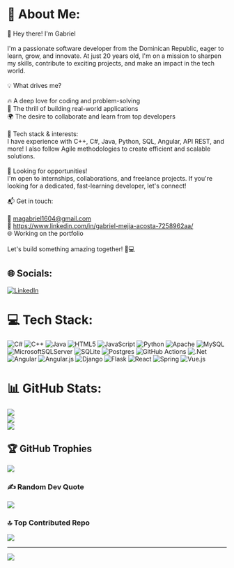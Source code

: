 # 💫 About Me:
👋 Hey there! I'm Gabriel<br><br>I'm a passionate software developer from the Dominican Republic, eager to learn, grow, and innovate. At just 20 years old, I'm on a mission to sharpen my skills, contribute to exciting projects, and make an impact in the tech world.<br><br>💡 What drives me?<br><br>    🔥 A deep love for coding and problem-solving<br>    🚀 The thrill of building real-world applications<br>    🌍 The desire to collaborate and learn from top developers<br><br>🔧 Tech stack & interests:<br>I have experience with C++, C#, Java, Python, SQL, Angular, API REST, and more! I also follow Agile methodologies to create efficient and scalable solutions.<br><br>💼 Looking for opportunities!<br>I'm open to internships, collaborations, and freelance projects. If you're looking for a dedicated, fast-learning developer, let's connect!<br><br>📬 Get in touch:<br><br>    📧 magabriel1604@gmail.com<br>    💼 https://www.linkedin.com/in/gabriel-mejia-acosta-7258962aa/<br>    🌐 Working on the portfolio<br><br>Let's build something amazing together! 🚀💻


## 🌐 Socials:
[![LinkedIn](https://img.shields.io/badge/LinkedIn-%230077B5.svg?logo=linkedin&logoColor=white)](https://linkedin.com/in/gabriel-mejia-acosta-7258962aa) 

# 💻 Tech Stack:
![C#](https://img.shields.io/badge/c%23-%23239120.svg?style=for-the-badge&logo=csharp&logoColor=white) ![C++](https://img.shields.io/badge/c++-%2300599C.svg?style=for-the-badge&logo=c%2B%2B&logoColor=white) ![Java](https://img.shields.io/badge/java-%23ED8B00.svg?style=for-the-badge&logo=openjdk&logoColor=white) ![HTML5](https://img.shields.io/badge/html5-%23E34F26.svg?style=for-the-badge&logo=html5&logoColor=white) ![JavaScript](https://img.shields.io/badge/javascript-%23323330.svg?style=for-the-badge&logo=javascript&logoColor=%23F7DF1E) ![Python](https://img.shields.io/badge/python-3670A0?style=for-the-badge&logo=python&logoColor=ffdd54) ![Apache](https://img.shields.io/badge/apache-%23D42029.svg?style=for-the-badge&logo=apache&logoColor=white) ![MySQL](https://img.shields.io/badge/mysql-4479A1.svg?style=for-the-badge&logo=mysql&logoColor=white) ![MicrosoftSQLServer](https://img.shields.io/badge/Microsoft%20SQL%20Server-CC2927?style=for-the-badge&logo=microsoft%20sql%20server&logoColor=white) ![SQLite](https://img.shields.io/badge/sqlite-%2307405e.svg?style=for-the-badge&logo=sqlite&logoColor=white) ![Postgres](https://img.shields.io/badge/postgres-%23316192.svg?style=for-the-badge&logo=postgresql&logoColor=white) ![GitHub Actions](https://img.shields.io/badge/github%20actions-%232671E5.svg?style=for-the-badge&logo=githubactions&logoColor=white) ![.Net](https://img.shields.io/badge/.NET-5C2D91?style=for-the-badge&logo=.net&logoColor=white) ![Angular](https://img.shields.io/badge/angular-%23DD0031.svg?style=for-the-badge&logo=angular&logoColor=white) ![Angular.js](https://img.shields.io/badge/angular.js-%23E23237.svg?style=for-the-badge&logo=angularjs&logoColor=white) ![Django](https://img.shields.io/badge/django-%23092E20.svg?style=for-the-badge&logo=django&logoColor=white) ![Flask](https://img.shields.io/badge/flask-%23000.svg?style=for-the-badge&logo=flask&logoColor=white) ![React](https://img.shields.io/badge/react-%2320232a.svg?style=for-the-badge&logo=react&logoColor=%2361DAFB) ![Spring](https://img.shields.io/badge/spring-%236DB33F.svg?style=for-the-badge&logo=spring&logoColor=white) ![Vue.js](https://img.shields.io/badge/vue.js-%2335495e.svg?style=for-the-badge&logo=vuedotjs&logoColor=%234FC08D)
# 📊 GitHub Stats:
![](https://github-readme-stats.vercel.app/api?username=ADRDevp&theme=radical&hide_border=false&include_all_commits=true&count_private=true)<br/>
![](https://github-readme-streak-stats.herokuapp.com/?user=ADRDevp&theme=radical&hide_border=false)<br/>
![](https://github-readme-stats.vercel.app/api/top-langs/?username=ADRDevp&theme=radical&hide_border=false&include_all_commits=true&count_private=true&layout=compact)

## 🏆 GitHub Trophies
![](https://github-profile-trophy.vercel.app/?username=ADRDevp&theme=radical&no-frame=false&no-bg=true&margin-w=4)

### ✍️ Random Dev Quote
![](https://quotes-github-readme.vercel.app/api?type=horizontal&theme=merko)

### 🔝 Top Contributed Repo
![](https://github-contributor-stats.vercel.app/api?username=ADRDevp&limit=5&theme=holi&combine_all_yearly_contributions=true)

---
[![](https://visitcount.itsvg.in/api?id=ADRDevp&icon=0&color=0)](https://visitcount.itsvg.in)

<!-- Proudly created with GPRM ( https://gprm.itsvg.in ) -->

